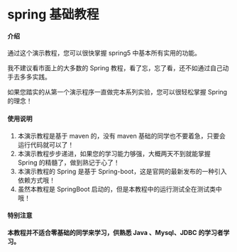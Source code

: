 # spring 基础教程

#### 介绍

通过这个演示教程，您可以很快掌握 spring5 中基本所有实用的功能。

我不建议看市面上的大多数的 Spring 教程，看了忘，忘了看，还不如通过自己动手去多多实践。

如果您踏实的从第一个演示程序一直做完本系列实验，您可以很轻松掌握 Spring 的理念！

#### 使用说明

1. 本演示教程是基于 maven 的，没有 maven 基础的同学也不要着急，只要会运行代码就可以了！
2. 本演示教程步步递进，如果您的学习能力够强，大概两天不到就能掌握 Spring 的精髓了，做到熟记于心了！
3. 本演示教程的 Spring 是基于 Spring-boot，这是官网的最新发布的一种引入依赖方式哦！
4. 虽然本教程是 SpringBoot 启动的，但是本教程中的运行测试全在测试类中哦！

#### 特别注意

**本教程并不适合零基础的同学来学习，供熟悉 Java 、Mysql、JDBC 的学习者学习。**